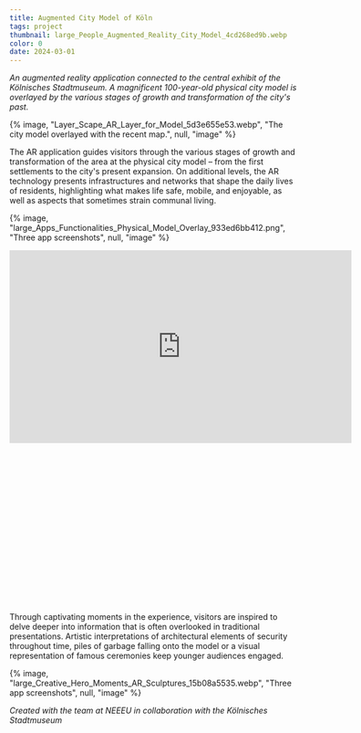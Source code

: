 ```yaml
---
title: Augmented City Model of Köln
tags: project
thumbnail: large_People_Augmented_Reality_City_Model_4cd268ed9b.webp
color: 0
date: 2024-03-01
---
```


*An augmented reality application connected to the central exhibit of the Kölnisches Stadtmuseum. A magnificent 100-year-old physical city model is overlayed by the various stages of growth and transformation of the city's past.*

<span class="more"></span>

{% image, "Layer_Scape_AR_Layer_for_Model_5d3e655e53.webp", "The city model overlayed with the recent map.", null, "image" %}

The AR application guides visitors through the various stages of growth and transformation of the area at the physical city model – from the first settlements to the city's present expansion. On additional levels, the AR technology presents infrastructures and networks that shape the daily lives of residents, highlighting what makes life safe, mobile, and enjoyable, as well as aspects that sometimes strain communal living.

{% image, "large_Apps_Functionalities_Physical_Model_Overlay_933ed6bb412.png", "Three app screenshots", null, "image" %}

<div class="iframe-with-asp" style="padding-bottom: 56%;">
  <iframe src="http://player.vimeo.com/video/1029554469?byline=0&color=ff9933" width="600" height="338" frameborder="0" webkitallowfullscreen="" mozallowfullscreen="" allowfullscreen=""></iframe>
</div>

Through captivating moments in the experience, visitors are inspired to delve deeper into information that is often overlooked in traditional presentations. Artistic interpretations of architectural elements of security throughout time, piles of garbage falling onto the model or a visual representation of famous ceremonies keep younger audiences engaged.

{% image, "large_Creative_Hero_Moments_AR_Sculptures_15b08a5535.webp", "Three app screenshots", null, "image" %}

*Created with the team at NEEEU in collaboration with the Kölnisches Stadtmuseum*
